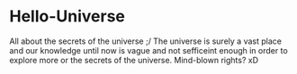 # Hello-Universe
All about the secrets of the universe ;/
The universe is surely a vast place and our knowledge until now is vague and not sefficeint enough in order to explore more or the secrets of the universe. Mind-blown rights? xD
